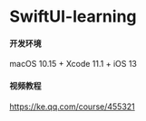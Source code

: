 # SwiftUI-learning
#### 开发环境
macOS 10.15 + Xcode 11.1 + iOS 13


#### 视频教程
https://ke.qq.com/course/455321

